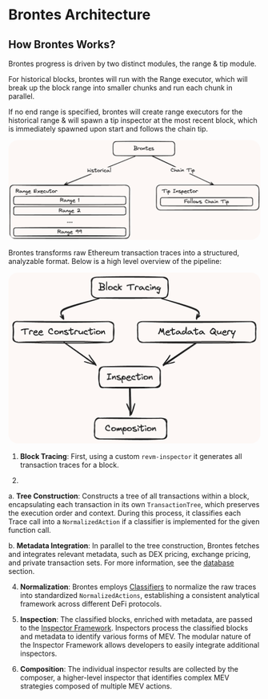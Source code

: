 # Brontes Architecture

## How Brontes Works?

Brontes progress is driven by two distinct modules, the range & tip module.

For historical blocks, brontes will run with the Range executor, which will break up the block range into smaller chunks and run each chunk in parallel.

If no end range is specified, brontes will create range executors for the historical range & will spawn a tip inspector at the most recent block, which is immediately spawned upon start and follows the chain tip.

<div style="text-align: center;">
 <img src="run-modes.png" alt="brontes-flow" style="border-radius: 20px; width: 600px; height: auto;">
</div>

Brontes transforms raw Ethereum transaction traces into a structured, analyzable format. Below is a high level overview of the pipeline:

<div style="text-align: center;">
 <img src="image.png" alt="brontes-flow" style="border-radius: 20px; width: 600px; height: auto;">
</div>

1. **Block Tracing**: First, using a custom `revm-inspector` it generates all transaction traces for a block.

2.

a. **Tree Construction**: Constructs a tree of all transactions within a block, encapsulating each transaction in its own `TransactionTree`, which preserves the execution order and context. During this process, it classifies each Trace call into a `NormalizedAction` if a classifier is implemented for the given function call.

b. **Metadata Integration**: In parallel to the tree construction, Brontes fetches and integrates relevant metadata, such as DEX pricing, exchange pricing, and private transaction sets. For more information, see the [database](./database.md) section.

4. **Normalization**: Brontes employs [Classifiers](./classifiers.md) to normalize the raw traces into standardized `NormalizedActions`, establishing a consistent analytical framework across different DeFi protocols.

5. **Inspection**: The classified blocks, enriched with metadata, are passed to the [Inspector Framework](./inspectors.md). Inspectors process the classified blocks and metadata to identify various forms of MEV. The modular nature of the Inspector Framework allows developers to easily integrate additional inspectors.

6. **Composition**: The individual inspector results are collected by the composer, a higher-level inspector that identifies complex MEV strategies composed of multiple MEV actions.
